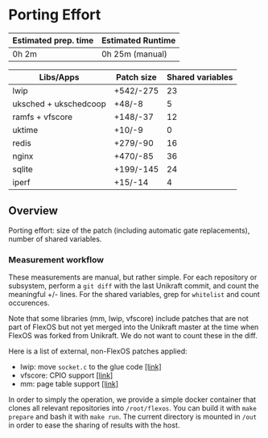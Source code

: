 # Porting Effort

| Estimated prep. time | Estimated Runtime |
| -------------------- | ----------------- |
| 0h 2m                | 0h 25m (manual)   |

| Libs/Apps             | Patch size | Shared variables |
| --------------------- | ---------- | ---------------- |
| lwip                  | +542/-275  | 23               |
| uksched + ukschedcoop | +48/-8     | 5                |
| ramfs + vfscore       | +148/-37   | 12               |
| uktime                | +10/-9     | 0                |
| redis                 | +279/-90   | 16               |
| nginx                 | +470/-85   | 36               |
| sqlite                | +199/-145  | 24               |
| iperf                 | +15/-14    | 4                |

## Overview

Porting effort: size of the patch (including automatic gate replacements),
number of shared variables.

### Measurement workflow

These measurements are manual, but rather simple. For each repository or
subsystem, perform a `git diff` with the last Unikraft commit, and count the
meaningful +/- lines. For the shared variables, grep for `whitelist` and count
occurences.

Note that some libraries (mm, lwip, vfscore) include patches that are
not part of FlexOS but not yet merged into the Unikraft master at the time when
FlexOS was forked from Unikraft. We do not want to count these in the diff.

Here is a list of external, non-FlexOS patches applied:
- lwip: move `socket.c` to the glue code [[link]](https://github.com/project-flexos/asplos22-ae/tree/main/experiments/tab-01_porting-effort/lwip-patches)
- vfscore: CPIO support [[link]](https://github.com/unikraft/eurosys21-artifacts/tree/master/support/patches-unikraft-eurosys21/cpio-series)
- mm: page table support [[link]](https://github.com/project-flexos/asplos22-ae/blob/main/experiments/fig-09_iperf-throughput/docker-data/unikraft-pagetable.patch)

In order to simply the operation, we provide a simple docker container that
clones all relevant repositories into `/root/flexos`. You can build it with
`make prepare` and bash it with `make run`. The current directory is mounted in
`/out` in order to ease the sharing of results with the host.
